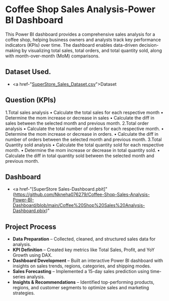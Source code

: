 # Coffee Shop Sales Analysis-Power BI Dashboard
This Power BI dashboard provides a comprehensive sales analysis for a coffee shop, helping business owners and analysts track key performance indicators (KPIs) over time. The dashboard enables data-driven decision-making by visualizing total sales, total orders, and total quantity sold, along with month-over-month (MoM) comparisons.
## Dataset Used.
- <a href-"[SuperStore_Sales_Dataset.csv](https://github.com/Nkneha076279/Coffee-Shop-Sales-Analysis-Power-BI-Dashboard/blob/main/Coffee%20Shop%20Sales%20-%20Dataset.xlsx)">Dataset</a>

## Question (KPIs)  
1.Total sales analysis 
•	Calculate the total sales for each respective month 
•	Determine the mom increase or decrease in sales 
•	Calculate the diff in sales between the selected month and previous month. 
2.Total order analysis 
•	Calculate the total number of orders for each respective month.
•	Determine the mom increase or decrease in orders.
•	Calculate the diff in number of orders between the selected month and previous month. 
3.Total Quantity sold analysis 
•	Calculate the total quantity sold for each respective month.
•	Determine the mom increase or decrease in total quantity sold.
•	Calculate the diff in total quantity sold between the selected month and previous month.

## Dashboard
- <a href-"[SuperStore Sales-Dashboard.pbit]"(https://github.com/Nkneha076279/Coffee-Shop-Sales-Analysis-Power-BI-Dashboard/blob/main/Coffee%20Shop%20Sales%20Analysis-Dashboard.pbix)"

## Project Process
- **Data Preparation** – Collected, cleaned, and structured sales data for analysis.
- **KPI Definition** – Created key metrics like Total Sales, Profit, and YoY Growth using DAX.
- **Dashboard Development** – Built an interactive Power BI dashboard with insights on sales trends, regions, categories, and shipping modes.
- **Sales Forecasting** – Implemented a 15-day sales prediction using time-series analysis.
- **Insights & Recommendations** – Identified top-performing products, regions, and customer segments to optimize sales and marketing strategies.



